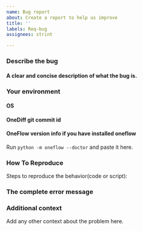 ```yaml
---
name: Bug report
about: Create a report to help us improve
title: ''
labels: Req-bug
assignees: strint

---
```


### Describe the bug
#### A clear and concise description of what the bug is.

### Your environment
#### OS 

#### OneDiff git commit id

####  OneFlow version info if you have installed oneflow
Run `python -m oneflow --doctor` and paste it here.

### How To Reproduce
Steps to reproduce the behavior(code or script):

### The complete error message

### Additional context
Add any other context about the problem here.
